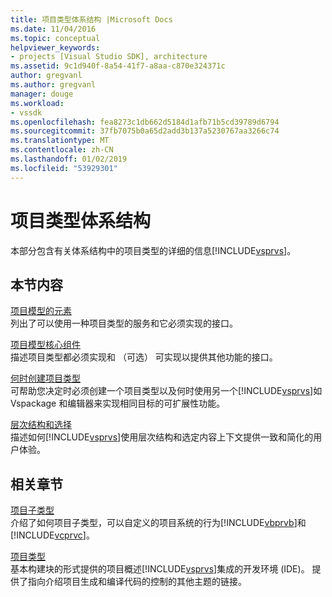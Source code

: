```yaml
---
title: 项目类型体系结构 |Microsoft Docs
ms.date: 11/04/2016
ms.topic: conceptual
helpviewer_keywords:
- projects [Visual Studio SDK], architecture
ms.assetid: 9c1d940f-8a54-41f7-a8aa-c870e324371c
author: gregvanl
ms.author: gregvanl
manager: douge
ms.workload:
- vssdk
ms.openlocfilehash: fea8273c1db662d5184d1afb71b5cd39789d6794
ms.sourcegitcommit: 37fb7075b0a65d2add3b137a5230767aa3266c74
ms.translationtype: MT
ms.contentlocale: zh-CN
ms.lasthandoff: 01/02/2019
ms.locfileid: "53929301"
---
```

# <a name="project-types-architecture"></a>项目类型体系结构
本部分包含有关体系结构中的项目类型的详细的信息[!INCLUDE[vsprvs](../../code-quality/includes/vsprvs_md.md)]。  
  
## <a name="in-this-section"></a>本节内容  
 [项目模型的元素](../../extensibility/internals/elements-of-a-project-model.md)  
 列出了可以使用一种项目类型的服务和它必须实现的接口。  
  
 [项目模型核心组件](../../extensibility/internals/project-model-core-components.md)  
 描述项目类型都必须实现和 （可选） 可实现以提供其他功能的接口。  
  
 [何时创建项目类型](../../extensibility/internals/when-to-create-project-types.md)  
 可帮助您决定时必须创建一个项目类型以及何时使用另一个[!INCLUDE[vsprvs](../../code-quality/includes/vsprvs_md.md)]如 Vspackage 和编辑器来实现相同目标的可扩展性功能。  
  
 [层次结构和选择](../../extensibility/internals/hierarchies-and-selection.md)  
 描述如何[!INCLUDE[vsprvs](../../code-quality/includes/vsprvs_md.md)]使用层次结构和选定内容上下文提供一致和简化的用户体验。  
  
## <a name="related-sections"></a>相关章节  
 [项目子类型](../../extensibility/internals/project-subtypes.md)  
 介绍了如何项目子类型，可以自定义的项目系统的行为[!INCLUDE[vbprvb](../../code-quality/includes/vbprvb_md.md)]和[!INCLUDE[vcprvc](../../code-quality/includes/vcprvc_md.md)]。  
  
 [项目类型](../../extensibility/internals/project-types.md)  
 基本构建块的形式提供的项目概述[!INCLUDE[vsprvs](../../code-quality/includes/vsprvs_md.md)]集成的开发环境 (IDE)。 提供了指向介绍项目生成和编译代码的控制的其他主题的链接。